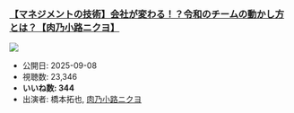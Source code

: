 ### [【マネジメントの技術】会社が変わる！？令和のチームの動かし方とは？【肉乃小路ニクヨ】](https://www.youtube.com/watch?v=sS6u6TuVnu0)
[![](https://img.youtube.com/vi/sS6u6TuVnu0/sddefault.jpg)](https://www.youtube.com/watch?v=sS6u6TuVnu0)
-   公開日: 2025-09-08
-   視聴数: 23,346
-   **いいね数: 344**
-   出演者: 橋本拓也, [肉乃小路ニクヨ](/rehacq_fan/people/肉乃小路ニクヨ "wikilink")
